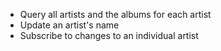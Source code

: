- Query all artists and the albums for each artist
- Update an artist's name
- Subscribe to changes to an individual artist

